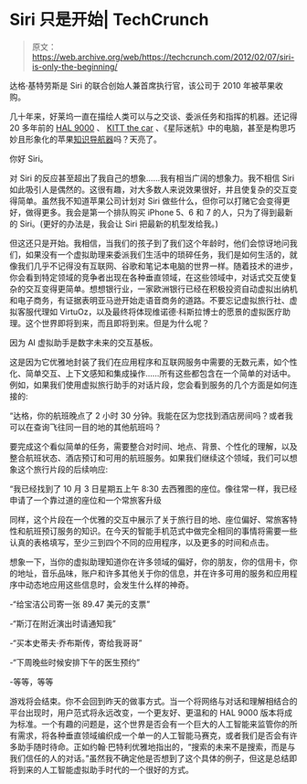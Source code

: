 # Siri 只是开始| TechCrunch

> 原文：<https://web.archive.org/web/https://techcrunch.com/2012/02/07/siri-is-only-the-beginning/>

达格·基特劳斯是 Siri 的联合创始人兼首席执行官，该公司于 2010 年被苹果收购。

几十年来，好莱坞一直在描绘人类可以与之交谈、委派任务和指挥的机器。还记得 20 多年前的 [HAL 9000](https://web.archive.org/web/20230317082304/http://en.wikipedia.org/wiki/HAL_9000) 、 [KITT the car](https://web.archive.org/web/20230317082304/http://en.wikipedia.org/wiki/KITT) 、《星际迷航》中的电脑，甚至是构思巧妙且形象化的苹果[知识导航器](https://web.archive.org/web/20230317082304/http://video.google.com/videoplay?docid=-5144094928842683632)吗？天亮了。

你好 Siri。

对 Siri 的反应甚至超出了我自己的想象……我有相当广阔的想象力。我不相信 Siri 如此吸引人是偶然的。这很有趣，对大多数人来说效果很好，并且使复杂的交互变得简单。虽然我不知道苹果公司计划对 Siri 做些什么，但你可以打赌它会变得更好，做得更多。我会是第一个排队购买 iPhone 5、6 和 7 的人，只为了得到最新的 Siri。(更好的办法是，我会让 Siri 把最新的机型发给我。)

但这还只是开始。我相信，当我们的孩子到了我们这个年龄时，他们会惊讶地问我们，如果没有一个虚拟助理来委派我们生活中的琐碎任务，我们是如何生活的，就像我们几乎不记得没有互联网、谷歌和笔记本电脑的世界一样。随着技术的进步，你会看到特定领域的竞争者出现在各种垂直领域，在这些领域中，对话式交互使复杂的交互变得更简单。想想银行业，一家欧洲银行已经在积极投资自动虚拟出纳机和电子商务，有证据表明亚马逊开始走语音商务的道路。不要忘记虚拟旅行社、虚拟客服代理如 VirtuOz，以及最终将体现维诺德·科斯拉博士的愿景的虚拟医疗助理。这个世界即将到来，而且即将到来。但是为什么呢？

因为 AI 虚拟助手是数字未来的交互基板。

这是因为它优雅地封装了我们在应用程序和互联网服务中需要的无数元素，如个性化、简单交互、上下文感知和集成操作……所有这些都包含在一个简单的对话中。例如，如果我们使用虚拟旅行助手的对话片段，您会看到服务的几个方面是如何连接的:

“达格，你的航班晚点了 2 小时 30 分钟。我能在区为您找到酒店房间吗？或者我可以在查询飞往同一目的地的其他航班吗？

要完成这个看似简单的任务，需要整合对时间、地点、背景、个性化的理解，以及整合航班状态、酒店预订和可用的航班服务。如果我们继续这个领域，我们可以想象这个旅行片段的后续响应:

“我已经找到了 10 月 3 日星期五上午 8:30 去西雅图的座位。像往常一样，我已经申请了一个靠过道的座位和一个常旅客升级

同样，这个片段在一个优雅的交互中展示了关于旅行目的地、座位偏好、常旅客特性和航班预订服务的知识。在今天的智能手机范式中做完全相同的事情将需要一些认真的表格填写，至少三到四个不同的应用程序，以及更多的时间和点击。

想象一下，当你的虚拟助理知道你在许多领域的偏好，你的朋友，你的信用卡，你的地址，音乐品味，账户和许多其他关于你的信息，并在许多可用的服务和应用程序中动态地应用这些信息时，会发生什么样的神奇。

-“给宝洁公司寄一张 89.47 美元的支票”

-“斯汀在附近演出时请通知我”

-“买本史蒂夫·乔布斯传，寄给我哥哥”

-“下周晚些时候安排下午的医生预约”

-等等，等等

游戏将会结束。你不会回到昨天的做事方式。当一个将网络与对话和理解相结合的平台出现时，用户范式将永远改变，一个更友好、更温和的 HAL 9000 版本将成为标准。一个有趣的问题是，这个世界是否会有一个巨大的人工智能来监管你的所有需求，将各种垂直领域编织成一个单一的人工智能马赛克，或者我们是否会有许多助手随时待命。正如约翰·巴特利优雅地指出的，“搜索的未来不是搜索，而是与我们信任的人的对话。”虽然我不确定他是否想到了这个具体的例子，但这是总结即将到来的人工智能虚拟助手时代的一个很好的方式。